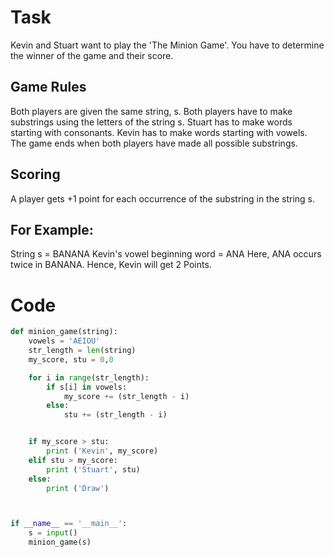 # Task 
Kevin and Stuart want to play the 'The Minion Game'. You have to determine the winner of the game and their score.

## Game Rules
Both players are given the same string, s.
Both players have to make substrings using the letters of the string s.
Stuart has to make words starting with consonants.
Kevin has to make words starting with vowels.
The game ends when both players have made all possible substrings.

## Scoring
A player gets +1 point for each occurrence of the substring in the string s.

## For Example:
String s = BANANA
Kevin's vowel beginning word = ANA
Here, ANA occurs twice in BANANA. Hence, Kevin will get 2 Points.

# Code 
```python 
def minion_game(string):
    vowels = 'AEIOU'
    str_length = len(string)
    my_score, stu = 0,0

    for i in range(str_length):
        if s[i] in vowels:
            my_score += (str_length - i)
        else:
            stu += (str_length - i)


    if my_score > stu:
        print ('Kevin', my_score)
    elif stu > my_score: 
        print ('Stuart', stu)
    else:
        print ('Draw')



if __name__ == '__main__':
    s = input()
    minion_game(s)
```

